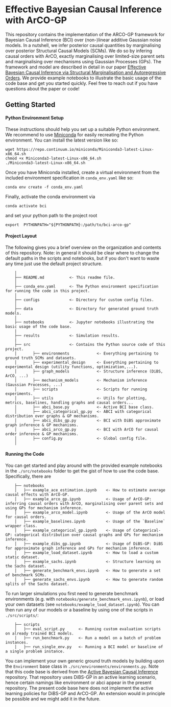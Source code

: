 # Effective Bayesian Causal Inference with ArCO-GP

This repository contains the implementation of the ARCO-GP framework for Bayesian Causal Inference (BCI) over (non-)linear additive Gaussian noise models.
In a nutshell, we infer posterior causal quantities by marginalising over posterior Structural Causal Models (SCMs).
We do so by infering causal orders with ArCO, exactly marginalising over limited-size parent sets and marginalising over mechanisms using Gaussian Processes (GPs). 
The framework and model are described in detail in our paper [Effective Bayesian Causal Inference via Structural Marginalisation and Autoregressive Orders](https://arxiv.org/abs/2402.14781).
We provide example notebooks to illustrate the basic usage of the code base and get you started quickly.
Feel free to reach out if you have questions about the paper or code!


## Getting Started

#### Python Environment Setup

These instructions should help you set up a suitable Python environment. We recommend to use [Miniconda](https://docs.conda.io/en/latest/miniconda.html) for easily recreating the Python environment. You can install the latest version like so:

```
wget https://repo.continuum.io/miniconda/Miniconda3-latest-Linux-x86_64.sh
chmod +x Miniconda3-latest-Linux-x86_64.sh
./Miniconda3-latest-Linux-x86_64.sh
```

Once you have Miniconda installed, create a virtual environment from the included environment specification in `conda_env.yaml` like so:

```
conda env create -f conda_env.yaml
```

Finally, activate the conda environment via 
```
conda activate bci
```
and set your python path to the project root
```
export  PYTHONPATH="${PYTHONPATH}:/path/to/bci-arco-gp"
```

#### Project Layout

The following gives you a brief overview on the organization and contents of this repository.
Note: in general it should be clear where to change the default paths in the scripts and notebooks, but if you don't want to waste any time just use the default project structure.

```
    │
    ├── README.md           <- This readme file.
    │
    ├── conda_env.yaml      <- The Python environment specification for running the code in this project.
    │
    ├── configs	            <- Directory for custom config files.
    │
    ├── data                <- Directory for generated ground truth models.
    │
    ├── notebooks           <- Jupyter notebooks illustrating the basic usage of the code base.
    |
    ├── results             <- Simulation results.
    |
    ├── src                 <- Contains the Python source code of this project.
    │       ├── environments            <- Everything pertaining to ground truth SCMs and datasets.
    │       ├── experimental_design     <- Everything pertaining to experimental design (utility functions, optimization,...).
    │       ├── graph_models            <- Structure inference (DiBS, ArCO, ...)
    │       ├── mechanism_models        <- Mechanism inference (Gaussian Processes, ...)
    │       ├── scripts                 <- Scripts for running experiments.
    │       ├── utils                   <- Utils for plotting, metrics, baselines, handling graphs and causal orders...
    │       ├── abci_base.py            <- Active BCI base class.
    │       ├── abci_categorical_gp.py  <- ABCI with categorical distribution over graphs & GP mechanisms.
    │       ├── abci_dibs_gp.py         <- BCI with DiBS approximate graph inference & GP mechanisms.
    │       ├── abci_arco_gp.py         <- BCI with ArCO for causal order inference & GP mechanisms.
    │       ├── config.py               <- Global config file.
    │
```

#### Running the Code

You can get started and play around with the provided example notebooks in the `./src/notebooks` folder to get the gist of how to use the code base. Specifically, there are
```
    ├── notebooks
    │   ├── example_ace_estimation.ipynb    <- How to estimate average causal effects with ArCO-GP.
    │   ├── example_arco_gp.ipynb           <- Usage of ArCO-GP: inferring causal orders with ArCO, marginalising over parent sets and using GPs for mechanism inference.
    │   ├── example_arco_model.ipynb        <- Usage of the ArCO model for causal orders.
    │   ├── example_baselines.ipynb         <- Usage of the `Baseline` wrapper class.
    │   ├── example_categorical_gp.ipynb    <- Usage of Categorical-GP: categorical distribution over causal graphs and GPs for mechanism inference.
    │   ├── example_dibs_gp.ipynb           <- Usage of DiBS-GP: DiBS for approximate graph inference and GPs for mechanism inference.
    │   ├── example_load_dataset.ipynb      <- How to load a custom static dataset.
    │   ├── example_sachs.ipynb             <- Structure learning on the Sachs dataset.
    │   ├── generate_benchmark_envs.ipynb   <- How to generate a set of benchmark SCMs.
    │   ├── generate_sachs_envs.ipynb       <- How to generate random splits of the Sachs dataset.
```

To run larger simulations you first need to generate benchmark environments (e.g. with `notebooks/generate_benchmark_envs.ipynb`), or load your own datasets (see `notebooks/example_load_dataset.ipynb`).
You can then run any of our models or a baseline by using one of the scripts in `./src/scripts/`:
```
    ├── scripts
    │   ├── eval_script.py      <- Running custom evaluation scripts on already trained BCI models.
    │   ├── run_benchmark.py    <- Run a model on a batch of problem instances.
    │   ├── run_single_env.py   <- Running a BCI model or baseline of a single problem instance.
```


You can implement your own generic ground truth models by building upon the `Environment` base class in `./src/environments/environments.py`.
Note that this code base is derived from the [Active Bayesian Causal Inference](https://github.com/chritoth/active-bayesian-causal-inference) repository.
That repository uses DiBS-GP in an active learning scenario, hence certain namings like environment or abci appear in the present repository.
The present code base here does not implement the active learning policies for DiBS-GP and ArCO-GP.
An extension would in principle be possible and we might add it in the future.



